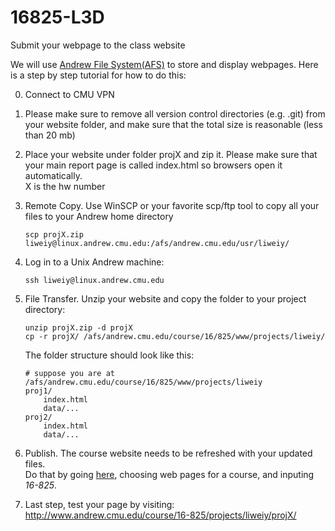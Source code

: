 # 16825-L3D

Submit your webpage to the class website

We will use [Andrew File System(AFS)](https://www.cmu.edu/computing/services/comm-collab/collaboration/afs/how-to/index.html) to store and display webpages. Here is a step by step tutorial for how to do this:

0. Connect to CMU VPN

1. Please make sure to remove all version control directories (e.g. .git) from your website folder, and make sure that the total size is reasonable (less than 20 mb)

2. Place your website under folder projX and zip it. Please make sure that your main report page is called index.html so browsers open it automatically. <br> X is the hw number

3. Remote Copy. Use WinSCP or your favorite scp/ftp tool to copy all your files to your Andrew home directory 
    ```
    scp projX.zip liweiy@linux.andrew.cmu.edu:/afs/andrew.cmu.edu/usr/liweiy/
    ```
4. Log in to a Unix Andrew machine: 
    ```
    ssh liweiy@linux.andrew.cmu.edu
    ```
5. File Transfer. Unzip your website and copy the folder to your project directory:
    ```
    unzip projX.zip -d projX 
    cp -r projX/ /afs/andrew.cmu.edu/course/16/825/www/projects/liweiy/
    ```
   
    The folder structure should look like this:
    ```
    # suppose you are at /afs/andrew.cmu.edu/course/16/825/www/projects/liweiy
    proj1/
        index.html
        data/...
    proj2/
        index.html
        data/...
    ```
6. Publish. The course website needs to be refreshed with your updated files. <br>Do that by going [here](https://www.andrew.cmu.edu/server/publish.html), choosing web pages for a course, and inputing *16-825*.

7. Last step, test your page by visiting: http://www.andrew.cmu.edu/course/16-825/projects/liweiy/projX/
